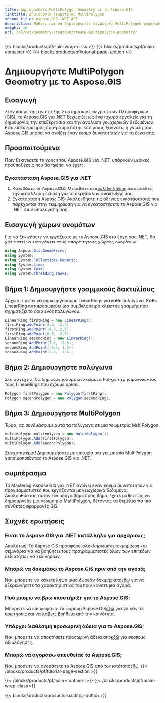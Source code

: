 ```yaml
---
title: Δημιουργήστε MultiPolygon Geometry με το Aspose.GIS
linktitle: Δημιουργία Γεωμετρίας MultiPolygon
second_title: Aspose.GIS .NET API
description: Μάθετε πώς να δημιουργείτε γεωμετρία MultiPolygon χρησιμοποιώντας το Aspose.GIS για .NET. Οδηγός βήμα προς βήμα για αρχάριους. Δωρεάν δοκιμή διαθέσιμη.
weight: 16
url: /el/net/geometry-creation/create-multipolygon-geometry/
---
```


{{< blocks/products/pf/main-wrap-class >}}
{{< blocks/products/pf/main-container >}}
{{< blocks/products/pf/tutorial-page-section >}}

# Δημιουργήστε MultiPolygon Geometry με το Aspose.GIS

## Εισαγωγή
Στον κόσμο της ανάπτυξης Συστημάτων Γεωγραφικών Πληροφοριών (GIS), το Aspose.GIS για .NET ξεχωρίζει ως ένα ισχυρό εργαλείο για τη δημιουργία, την επεξεργασία και την ανάλυση γεωχωρικών δεδομένων. Είτε είστε έμπειρος προγραμματιστής είτε μόλις ξεκινάτε, η γνώση του Aspose.GIS μπορεί να ανοίξει έναν κόσμο δυνατοτήτων για τα έργα σας.
## Προαπαιτούμενα
Πριν ξεκινήσετε τη χρήση του Aspose.GIS για .NET, υπάρχουν μερικές προϋποθέσεις που θα πρέπει να έχετε:
### Εγκατάσταση Aspose.GIS για .NET
1.  Κατεβάστε το Aspose.GIS: Μεταβείτε στο[σελίδα λήψης](https://releases.aspose.com/gis/net/)και επιλέξτε την κατάλληλη έκδοση για το περιβάλλον ανάπτυξής σας.
2. Εγκατάσταση Aspose.GIS: Ακολουθήστε τις οδηγίες εγκατάστασης που παρέχονται στην τεκμηρίωση για να εγκαταστήσετε το Aspose.GIS για .NET στον υπολογιστή σας.

## Εισαγωγή χώρων ονομάτων
Για να ξεκινήσετε να εργάζεστε με το Aspose.GIS στο έργο σας .NET, θα χρειαστεί να εισαγάγετε τους απαραίτητους χώρους ονομάτων:
```csharp
using Aspose.Gis.Geometries;
using System;
using System.Collections.Generic;
using System.Linq;
using System.Text;
using System.Threading.Tasks;
```

## Βήμα 1: Δημιουργήστε γραμμικούς δακτυλίους
Αρχικά, πρέπει να δημιουργήσουμε LinearRings για κάθε πολύγωνο. Κάθε LinearRing αντιπροσωπεύει μια συμβολοσειρά κλειστής γραμμής που σχηματίζει το όριο ενός πολυγώνου.
```csharp
LinearRing firstRing = new LinearRing();
firstRing.AddPoint(8.5, -2.5);
firstRing.AddPoint(-8.5, 2.5);
firstRing.AddPoint(8.5, -2.5);
LinearRing secondRing = new LinearRing();
secondRing.AddPoint(7.6, -3.6);
secondRing.AddPoint(-9.6, 1.5);
secondRing.AddPoint(7.6, -3.6);
```
## Βήμα 2: Δημιουργήστε πολύγωνα
Στη συνέχεια, θα δημιουργήσουμε αντικείμενα Polygon χρησιμοποιώντας τους LinearRings που έχουμε ορίσει.
```csharp
Polygon firstPolygon = new Polygon(firstRing);
Polygon secondPolygon = new Polygon(secondRing);
```
## Βήμα 3: Δημιουργήστε MultiPolygon
Τώρα, ας συνδυάσουμε αυτά τα πολύγωνα σε μια γεωμετρία MultiPolygon.
```csharp
MultiPolygon multiPolygon = new MultiPolygon();
multiPolygon.Add(firstPolygon);
multiPolygon.Add(secondPolygon);
```
Συγχαρητήρια! Δημιουργήσατε με επιτυχία μια γεωμετρία MultiPolygon χρησιμοποιώντας το Aspose.GIS για .NET.

## συμπέρασμα
Το Mastering Aspose.GIS για .NET ανοίγει έναν κόσμο δυνατοτήτων για προγραμματιστές που εργάζονται με γεωχωρικά δεδομένα. Ακολουθώντας αυτόν τον οδηγό βήμα προς βήμα, έχετε μάθει πώς να δημιουργείτε μια γεωμετρία MultiPolygon, θέτοντας τα θεμέλια για πιο σύνθετες εφαρμογές GIS.
## Συχνές ερωτήσεις
### Είναι το Aspose.GIS για .NET κατάλληλο για αρχάριους;
Απολύτως! Το Aspose.GIS προσφέρει ολοκληρωμένη τεκμηρίωση και σεμινάρια για να βοηθήσει τους προγραμματιστές όλων των επιπέδων δεξιοτήτων να ξεκινήσουν.
### Μπορώ να δοκιμάσω το Aspose.GIS πριν από την αγορά;
 Ναι, μπορείτε να κάνετε λήψη μιας δωρεάν δοκιμής από[εδώ](https://releases.aspose.com/) για να εξερευνήσετε τα χαρακτηριστικά του πριν κάνετε μια αγορά.
### Πού μπορώ να βρω υποστήριξη για το Aspose.GIS;
 Μπορείτε να επισκεφτείτε το φόρουμ Aspose.GIS[εδώ](https://forum.aspose.com/c/gis/33) για να κάνετε ερωτήσεις και να λάβετε βοήθεια από την κοινότητα.
### Υπάρχει διαθέσιμη προσωρινή άδεια για το Aspose.GIS;
 Ναι, μπορείτε να αποκτήσετε προσωρινή άδεια από[εδώ](https://purchase.aspose.com/temporary-license/) για σκοπούς αξιολόγησης.
### Μπορώ να αγοράσω απευθείας το Aspose.GIS;
 Ναι, μπορείτε να αγοράσετε το Aspose.GIS από τον ιστότοπο[εδώ](https://purchase.aspose.com/buy).
{{< /blocks/products/pf/tutorial-page-section >}}

{{< /blocks/products/pf/main-container >}}
{{< /blocks/products/pf/main-wrap-class >}}

{{< blocks/products/products-backtop-button >}}
